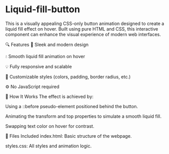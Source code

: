 # Liquid-fill-button
This is a visually appealing CSS-only button animation designed to create a liquid fill effect on hover. Built using pure HTML and CSS, this interactive component can enhance the visual experience of modern web interfaces.

🔍 Features
🧊 Sleek and modern design

💧 Smooth liquid fill animation on hover

💡 Fully responsive and scalable

🎨 Customizable styles (colors, padding, border radius, etc.)

⚙️ No JavaScript required

🚀 How It Works
The effect is achieved by:

Using a ::before pseudo-element positioned behind the button.

Animating the transform and top properties to simulate a smooth liquid fill.

Swapping text color on hover for contrast.

📁 Files Included
index.html: Basic structure of the webpage.

styles.css: All styles and animation logic.
